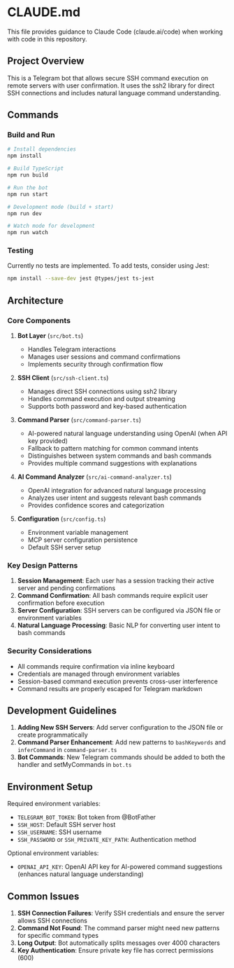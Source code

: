 # CLAUDE.md

This file provides guidance to Claude Code (claude.ai/code) when working with code in this repository.

## Project Overview

This is a Telegram bot that allows secure SSH command execution on remote servers with user confirmation. It uses the ssh2 library for direct SSH connections and includes natural language command understanding.

## Commands

### Build and Run
```bash
# Install dependencies
npm install

# Build TypeScript
npm run build

# Run the bot
npm run start

# Development mode (build + start)
npm run dev

# Watch mode for development
npm run watch
```

### Testing
Currently no tests are implemented. To add tests, consider using Jest:
```bash
npm install --save-dev jest @types/jest ts-jest
```

## Architecture

### Core Components

1. **Bot Layer** (`src/bot.ts`)
   - Handles Telegram interactions
   - Manages user sessions and command confirmations
   - Implements security through confirmation flow

2. **SSH Client** (`src/ssh-client.ts`)
   - Manages direct SSH connections using ssh2 library
   - Handles command execution and output streaming
   - Supports both password and key-based authentication

3. **Command Parser** (`src/command-parser.ts`)
   - AI-powered natural language understanding using OpenAI (when API key provided)
   - Fallback to pattern matching for common command intents
   - Distinguishes between system commands and bash commands
   - Provides multiple command suggestions with explanations

4. **AI Command Analyzer** (`src/ai-command-analyzer.ts`)
   - OpenAI integration for advanced natural language processing
   - Analyzes user intent and suggests relevant bash commands
   - Provides confidence scores and categorization

5. **Configuration** (`src/config.ts`)
   - Environment variable management
   - MCP server configuration persistence
   - Default SSH server setup

### Key Design Patterns

1. **Session Management**: Each user has a session tracking their active server and pending confirmations
2. **Command Confirmation**: All bash commands require explicit user confirmation before execution
3. **Server Configuration**: SSH servers can be configured via JSON file or environment variables
4. **Natural Language Processing**: Basic NLP for converting user intent to bash commands

### Security Considerations

- All commands require confirmation via inline keyboard
- Credentials are managed through environment variables
- Session-based command execution prevents cross-user interference
- Command results are properly escaped for Telegram markdown

## Development Guidelines

1. **Adding New SSH Servers**: Add server configuration to the JSON file or create programmatically
2. **Command Parser Enhancement**: Add new patterns to `bashKeywords` and `inferCommand` in `command-parser.ts`
3. **Bot Commands**: New Telegram commands should be added to both the handler and setMyCommands in `bot.ts`

## Environment Setup

Required environment variables:
- `TELEGRAM_BOT_TOKEN`: Bot token from @BotFather
- `SSH_HOST`: Default SSH server host
- `SSH_USERNAME`: SSH username
- `SSH_PASSWORD` or `SSH_PRIVATE_KEY_PATH`: Authentication method

Optional environment variables:
- `OPENAI_API_KEY`: OpenAI API key for AI-powered command suggestions (enhances natural language understanding)

## Common Issues

1. **SSH Connection Failures**: Verify SSH credentials and ensure the server allows SSH connections
2. **Command Not Found**: The command parser might need new patterns for specific command types
3. **Long Output**: Bot automatically splits messages over 4000 characters
4. **Key Authentication**: Ensure private key file has correct permissions (600)